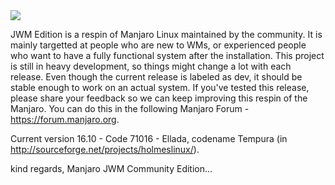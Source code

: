 <img src="http://www.auplod.com/u/opauld7e9a7.png">

JWM Edition is a respin of Manjaro Linux maintained by the community. It is mainly targetted at people who are new to WMs, or experienced people who want to have a fully functional system after the installation. This project is still in heavy development, so things might change a lot with each release. Even though the current release is labeled as dev, it should be stable enough to work on an actual system. If you've tested this release, please share your feedback so we can keep improving this respin of the Manjaro. You can do this in the following Manjaro Forum - https://forum.manjaro.org. 

Current version 16.10 - Code 71016 - Ellada, codename Tempura (in http://sourceforge.net/projects/holmeslinux/).
 
kind regards, Manjaro JWM Community Edition...
